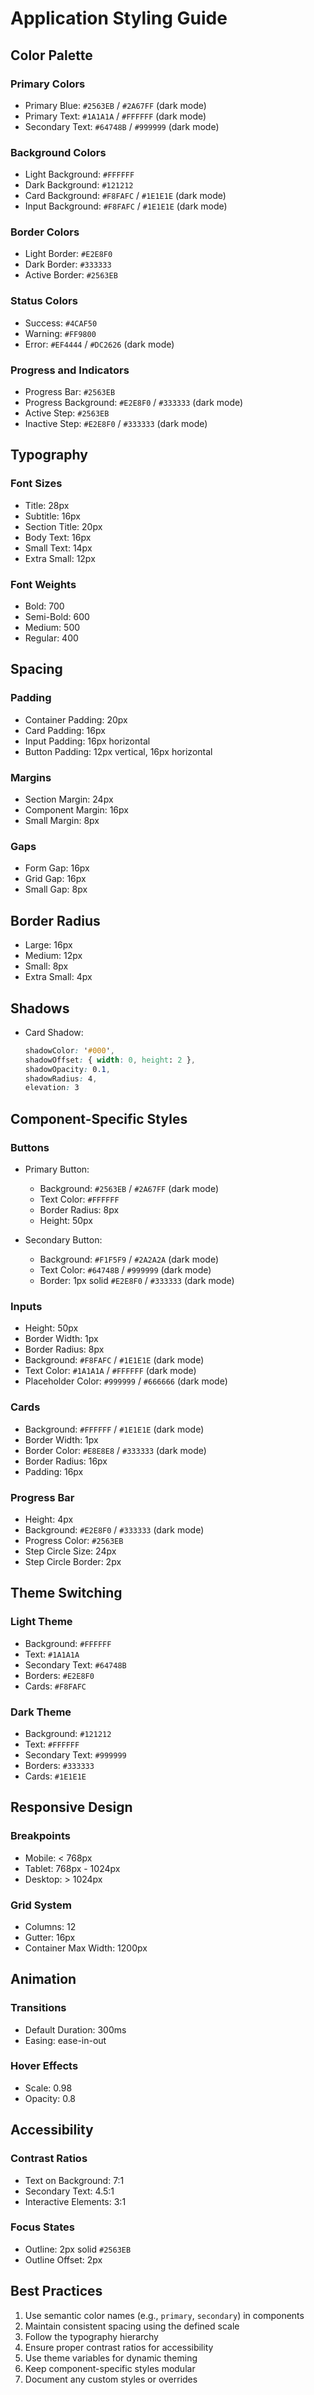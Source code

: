 # Application Styling Guide

## Color Palette

### Primary Colors
- Primary Blue: `#2563EB` / `#2A67FF` (dark mode)
- Primary Text: `#1A1A1A` / `#FFFFFF` (dark mode)
- Secondary Text: `#64748B` / `#999999` (dark mode)

### Background Colors
- Light Background: `#FFFFFF`
- Dark Background: `#121212`
- Card Background: `#F8FAFC` / `#1E1E1E` (dark mode)
- Input Background: `#F8FAFC` / `#1E1E1E` (dark mode)

### Border Colors
- Light Border: `#E2E8F0`
- Dark Border: `#333333`
- Active Border: `#2563EB`

### Status Colors
- Success: `#4CAF50`
- Warning: `#FF9800`
- Error: `#EF4444` / `#DC2626` (dark mode)

### Progress and Indicators
- Progress Bar: `#2563EB`
- Progress Background: `#E2E8F0` / `#333333` (dark mode)
- Active Step: `#2563EB`
- Inactive Step: `#E2E8F0` / `#333333` (dark mode)

## Typography

### Font Sizes
- Title: 28px
- Subtitle: 16px
- Section Title: 20px
- Body Text: 16px
- Small Text: 14px
- Extra Small: 12px

### Font Weights
- Bold: 700
- Semi-Bold: 600
- Medium: 500
- Regular: 400

## Spacing

### Padding
- Container Padding: 20px
- Card Padding: 16px
- Input Padding: 16px horizontal
- Button Padding: 12px vertical, 16px horizontal

### Margins
- Section Margin: 24px
- Component Margin: 16px
- Small Margin: 8px

### Gaps
- Form Gap: 16px
- Grid Gap: 16px
- Small Gap: 8px

## Border Radius
- Large: 16px
- Medium: 12px
- Small: 8px
- Extra Small: 4px

## Shadows
- Card Shadow: 
  ```css
  shadowColor: '#000',
  shadowOffset: { width: 0, height: 2 },
  shadowOpacity: 0.1,
  shadowRadius: 4,
  elevation: 3
  ```

## Component-Specific Styles

### Buttons
- Primary Button:
  - Background: `#2563EB` / `#2A67FF` (dark mode)
  - Text Color: `#FFFFFF`
  - Border Radius: 8px
  - Height: 50px

- Secondary Button:
  - Background: `#F1F5F9` / `#2A2A2A` (dark mode)
  - Text Color: `#64748B` / `#999999` (dark mode)
  - Border: 1px solid `#E2E8F0` / `#333333` (dark mode)

### Inputs
- Height: 50px
- Border Width: 1px
- Border Radius: 8px
- Background: `#F8FAFC` / `#1E1E1E` (dark mode)
- Text Color: `#1A1A1A` / `#FFFFFF` (dark mode)
- Placeholder Color: `#999999` / `#666666` (dark mode)

### Cards
- Background: `#FFFFFF` / `#1E1E1E` (dark mode)
- Border Width: 1px
- Border Color: `#E8E8E8` / `#333333` (dark mode)
- Border Radius: 16px
- Padding: 16px

### Progress Bar
- Height: 4px
- Background: `#E2E8F0` / `#333333` (dark mode)
- Progress Color: `#2563EB`
- Step Circle Size: 24px
- Step Circle Border: 2px

## Theme Switching

### Light Theme
- Background: `#FFFFFF`
- Text: `#1A1A1A`
- Secondary Text: `#64748B`
- Borders: `#E2E8F0`
- Cards: `#F8FAFC`

### Dark Theme
- Background: `#121212`
- Text: `#FFFFFF`
- Secondary Text: `#999999`
- Borders: `#333333`
- Cards: `#1E1E1E`

## Responsive Design

### Breakpoints
- Mobile: < 768px
- Tablet: 768px - 1024px
- Desktop: > 1024px

### Grid System
- Columns: 12
- Gutter: 16px
- Container Max Width: 1200px

## Animation

### Transitions
- Default Duration: 300ms
- Easing: ease-in-out

### Hover Effects
- Scale: 0.98
- Opacity: 0.8

## Accessibility

### Contrast Ratios
- Text on Background: 7:1
- Secondary Text: 4.5:1
- Interactive Elements: 3:1

### Focus States
- Outline: 2px solid `#2563EB`
- Outline Offset: 2px

## Best Practices

1. Use semantic color names (e.g., `primary`, `secondary`) in components
2. Maintain consistent spacing using the defined scale
3. Follow the typography hierarchy
4. Ensure proper contrast ratios for accessibility
5. Use theme variables for dynamic theming
6. Keep component-specific styles modular
7. Document any custom styles or overrides 